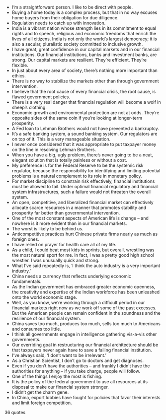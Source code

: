  - I’m a straightforward person. I like to be direct with people.
 - Buying a home today is a complex process, but that in no way excuses home buyers from their obligation for due diligence.
 - Regulation needs to catch up with innovation.
 - India is a vibrant nation whose strength lies in its commitment to equal rights and to speech, religious and economic freedoms that enrich the lives of all citizens. India is not only the world’s largest democracy; it is also a secular, pluralistic society committed to inclusive growth.
 - I have great, great confidence in our capital markets and in our financial institutions. Our financial institutions, banks and investment banks, are strong. Our capital markets are resilient. They’re efficient. They’re flexible.
 - In just about every area of society, there’s nothing more important than ethics.
 - There is no way to stabilize the markets other than through government intervention.
 - I believe that the root cause of every financial crisis, the root cause, is flawed government policies.
 - There is a very real danger that financial regulation will become a wolf in sheep’s clothing.
 - Economic growth and environmental protection are not at odds. They’re opposite sides of the same coin if you’re looking at longer-term prosperity.
 - A Fed loan to Lehman Brothers would not have prevented a bankruptcy.
 - It’s a safe banking system, a sound banking system. Our regulators are on top of it. This is a very manageable situation.
 - I never once considered that it was appropriate to put taxpayer money on the line in resolving Lehman Brothers.
 - When you have a big, ugly problem, there’s never going to be a neat, elegant solution that is totally painless or without a cost.
 - My preference is for the Federal Reserve to be the systemic risk regulator, because the responsibility for identifying and limiting potential problems is a natural complement to its role in monetary policy.
 - For market discipline to constrain risk effectively, financial institutions must be allowed to fail. Under optimal financial regulatory and financial system infrastructures, such a failure would not threaten the overall system.
 - An open, competitive, and liberalized financial market can effectively allocate scarce resources in a manner that promotes stability and prosperity far better than governmental intervention.
 - One of the most constant aspects of American life is change – and nowhere is it more evident than in our financial markets.
 - The worst is likely to be behind us.
 - Anticompetitive practices hurt Chinese private firms nearly as much as foreign ones.
 - I have relied on prayer for health care all of my life.
 - As a child, I could beat most kids in sprints, but overall, wrestling was the most natural sport for me. In fact, I was a pretty good high school wrestler. I was unusually quick and strong.
 - What I’ve said repeatedly is, ‘I think the auto industry is a very important industry.’
 - China needs a currency that reflects underlying economic fundamentals.
 - As the Indian government has embraced greater economic openness, the creativity and expertise of the Indian workforce has been unleashed onto the world economic stage.
 - Well, as you know, we’re working through a difficult period in our financial markets right now as we work off some of the past excesses. But the American people can remain confident in the soundness and the resilience of our financial system.
 - China saves too much, produces too much, sells too much to Americans and consumes too little.
 - I think all governments engage in intelligence gathering vis-a-vis other governments.
 - Our overriding goal in restructuring our financial architecture should be that taxpayers never again have to save a failing financial institution.
 - I’ve always said, ‘I don’t want to be irrelevant.’
 - As a Christian Scientist, I don’t go to doctors and get diagnoses.
 - Even if you don’t have the authorities – and frankly I didn’t have the authorities for anything – if you take charge, people will follow.
 - One of the things I enjoy the most is fishing.
 - It is the policy of the federal government to use all resources at its disposal to make our financial system stronger.
 - I didn’t get the charm gene.
 - In China, export lobbies have fought for policies that favor their interests and limit foreign competition.

36 quotes